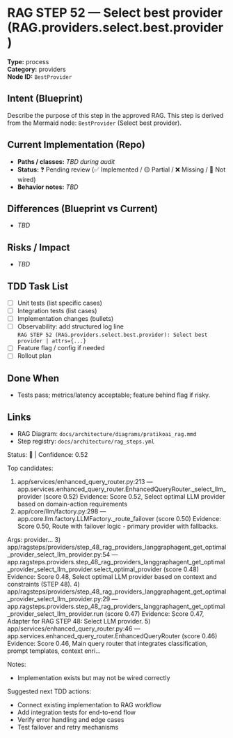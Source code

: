 # RAG STEP 52 — Select best provider (RAG.providers.select.best.provider)

**Type:** process  
**Category:** providers  
**Node ID:** `BestProvider`

## Intent (Blueprint)
Describe the purpose of this step in the approved RAG. This step is derived from the Mermaid node: `BestProvider` (Select best provider).

## Current Implementation (Repo)
- **Paths / classes:** _TBD during audit_
- **Status:** ❓ Pending review (✅ Implemented / 🟡 Partial / ❌ Missing / 🔌 Not wired)
- **Behavior notes:** _TBD_

## Differences (Blueprint vs Current)
- _TBD_

## Risks / Impact
- _TBD_

## TDD Task List
- [ ] Unit tests (list specific cases)
- [ ] Integration tests (list cases)
- [ ] Implementation changes (bullets)
- [ ] Observability: add structured log line  
  `RAG STEP 52 (RAG.providers.select.best.provider): Select best provider | attrs={...}`
- [ ] Feature flag / config if needed
- [ ] Rollout plan

## Done When
- Tests pass; metrics/latency acceptable; feature behind flag if risky.

## Links
- RAG Diagram: `docs/architecture/diagrams/pratikoai_rag.mmd`
- Step registry: `docs/architecture/rag_steps.yml`


<!-- AUTO-AUDIT:BEGIN -->
Status: 🔌  |  Confidence: 0.52

Top candidates:
1) app/services/enhanced_query_router.py:213 — app.services.enhanced_query_router.EnhancedQueryRouter._select_llm_provider (score 0.52)
   Evidence: Score 0.52, Select optimal LLM provider based on domain-action requirements
2) app/core/llm/factory.py:298 — app.core.llm.factory.LLMFactory._route_failover (score 0.50)
   Evidence: Score 0.50, Route with failover logic - primary provider with fallbacks.

Args:
    provider...
3) app/ragsteps/providers/step_48_rag_providers_langgraphagent_get_optimal_provider_select_llm_provider.py:54 — app.ragsteps.providers.step_48_rag_providers_langgraphagent_get_optimal_provider_select_llm_provider.select_optimal_provider (score 0.48)
   Evidence: Score 0.48, Select optimal LLM provider based on context and constraints (STEP 48).
4) app/ragsteps/providers/step_48_rag_providers_langgraphagent_get_optimal_provider_select_llm_provider.py:29 — app.ragsteps.providers.step_48_rag_providers_langgraphagent_get_optimal_provider_select_llm_provider.run (score 0.47)
   Evidence: Score 0.47, Adapter for RAG STEP 48: Select LLM provider.
5) app/services/enhanced_query_router.py:46 — app.services.enhanced_query_router.EnhancedQueryRouter (score 0.46)
   Evidence: Score 0.46, Main query router that integrates classification, prompt templates,
context enri...

Notes:
- Implementation exists but may not be wired correctly

Suggested next TDD actions:
- Connect existing implementation to RAG workflow
- Add integration tests for end-to-end flow
- Verify error handling and edge cases
- Test failover and retry mechanisms
<!-- AUTO-AUDIT:END -->